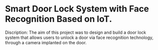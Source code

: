 # Smart Door Lock System with Face Recognition Based on IoT.

Discription: 
The aim of this project was to design and build a door lock system that allows users to unlock a door via face recognition technology, through a camera implanted on the door.

